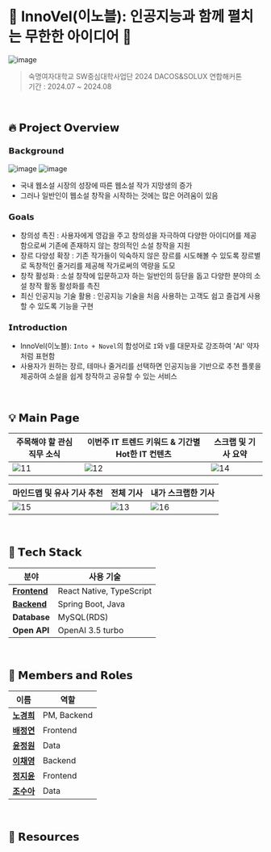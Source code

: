 # 🪽 InnoVel(이노블): 인공지능과 함께 펼치는 무한한 아이디어 🪽
![image](https://github.com/user-attachments/assets/ee1bf034-a025-44e8-aadc-e8b772c1d6c4) </br>

> 숙명여자대학교 SW중심대학사업단 2024 DACOS&SOLUX 연합해커톤 </br>
> 기간 : 2024.07 ~ 2024.08 </br>

</br>

## 🔥 **𝗣𝗿𝗼𝗷𝗲𝗰𝘁 𝗢𝘃𝗲𝗿𝘃𝗶𝗲𝘄**

### 𝗕𝗮𝗰𝗸𝗴𝗿𝗼𝘂𝗻𝗱
![image](https://github.com/user-attachments/assets/00b493a8-753a-4516-b6c2-98b7dbe43fd9)
![image](https://github.com/user-attachments/assets/279bdcd9-8113-4de1-ad96-326c6f62e9fc)

- 국내 웹소설 시장의 성장에 따른 웹소설 작가 지망생의 증가 
- 그러나 일반인이 웹소설 창작을 시작하는 것에는 많은 어려움이 있음 


### 𝗚𝗼𝗮𝗹𝘀
- 창의성 촉진 : 사용자에게 영감을 주고 창의성을 자극하여 다양한 아이디어를 제공함으로써 기존에 존재하지 않는 창의적인 소설 창작을 지원
- 장르 다양성 확장 : 기존 작가들이 익숙하지 않은 장르를 시도해볼 수 있도록 장르별로 독창적인 줄거리를 제공해 작가로써의 역량을 도모
- 창작 활성화 : 소설 창작에 입문하고자 하는 일반인의 등단을 돕고 다양한 분야의 소설 창작 활동 활성화를 촉진
- 최신 인공지능 기술 활용 : 인공지능 기술을 처음 사용하는 고객도 쉽고 즐겁게 사용할 수 있도록 기능을 구현 

### 𝗜𝗻𝘁𝗿𝗼𝗱𝘂𝗰𝘁𝗶𝗼𝗻

- InnoVel(이노블): `Into + Novel`의 합성어로 `I`와 `V`를 대문자로 강조하여 'AI' 약자처럼 표현함  
- 사용자가 원하는 장르, 테마나 줄거리를 선택하면 인공지능을 기반으로 추천 플롯을 제공하여 소설을 쉽게 창작하고 공유할 수 있는 서비스

</br>

## 💡 **𝗠𝗮𝗶𝗻 𝗣𝗮𝗴𝗲**

| **주목해야 할 관심 직무 소식**                                                   | **이번주 IT 트렌드 키워드 & 기간별 Hot한 IT 컨텐츠**                          | **스크랩 및 기사 요약**                                                   |
|--------------------------------------------------------------------------------|----------------------------------------------------------------------------|----------------------------------------------------------------------------|
| ![11](https://github.com/user-attachments/assets/3dafb36c-7c1e-4d1d-be75-4e2a2a7838af) | ![12](https://github.com/user-attachments/assets/b8e93af6-5e56-48ce-828b-c5a35d5e8f64) | ![14](https://github.com/user-attachments/assets/a71edbc7-3a0b-461f-9adf-7ec309bf9690) |

| **마인드맵 및 유사 기사 추천**                                                   | **전체 기사**                                                              | **내가 스크랩한 기사**                                                     |
|--------------------------------------------------------------------------------|----------------------------------------------------------------------------|----------------------------------------------------------------------------|
| ![15](https://github.com/user-attachments/assets/a2f09faa-5b9f-42f9-b6c0-e155eca7d290) | ![13](https://github.com/user-attachments/assets/3137fe25-ed53-4947-bbf7-b7ef734d0f7f) | ![16](https://github.com/user-attachments/assets/b87a9eac-a300-4d51-a2bc-d1f90def122e) |

</br>

## 🔧 **𝗧𝗲𝗰𝗵 𝗦𝘁𝗮𝗰𝗸**

| **분야**       | **사용 기술**                                 | 
|----------------|---------------------------------------------|   
| **[Frontend](https://github.com/Team4-ReadIT/readIT_frontend)**   | React Native, TypeScript                         |
| **[Backend](https://github.com/Team4-ReadIT/ReadIT-Server)**    | Spring Boot, Java   | 
| **Database**   | MySQL(RDS)                       |
| **Open API**        | OpenAI 3.5 turbo  |

</br>

## 👥 **𝗠𝗲𝗺𝗯𝗲𝗿𝘀 𝗮𝗻𝗱 𝗥𝗼𝗹𝗲𝘀**

| **이름**            | **역할**              |
|---------------------|-----------------------|
| [**노경희**](https://github.com/khee2)     | PM, Backend |
| [**배정연**](https://github.com/bluishflame)  | Frontend  |
| [**윤정원**](https://github.com/Yun-Jeongwon) | Data |
| [**이채영**](https://github.com/alwaysY0ung)     | Backend  |
| [**정지윤**](https://github.com/GeeYun086)     | Frontend  |
| [**조수아**](https://github.com/sua0316)     | Data  |

</br>


## 🔗 𝗥𝗲𝘀𝗼𝘂𝗿𝗰𝗲𝘀
